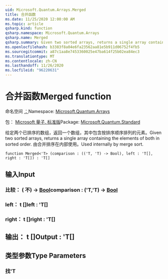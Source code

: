 ```yaml
---
uid: Microsoft.Quantum.Arrays.Merged
title: 合并函数
ms.date: 11/25/2020 12:00:00 AM
ms.topic: article
qsharp.kind: function
qsharp.namespace: Microsoft.Quantum.Arrays
qsharp.name: Merged
qsharp.summary: Given two sorted arrays, returns a single array containing the elements of both in sorted order. Used internally by merge sort.
ms.openlocfilehash: b3383f8a04e6fa23562aa81e5b911d06752f4fb5
ms.sourcegitcommit: a87c1aa8e7453360025e47ba614f25b02ea84ec3
ms.translationtype: MT
ms.contentlocale: zh-CN
ms.lasthandoff: 11/26/2020
ms.locfileid: "96220631"
---
```

# <a name="merged-function"></a><span data-ttu-id="b8a15-102">合并函数</span><span class="sxs-lookup"><span data-stu-id="b8a15-102">Merged function</span></span>

<span data-ttu-id="b8a15-103">命名空间 [：](xref:Microsoft.Quantum.Arrays)</span><span class="sxs-lookup"><span data-stu-id="b8a15-103">Namespace: [Microsoft.Quantum.Arrays](xref:Microsoft.Quantum.Arrays)</span></span>

<span data-ttu-id="b8a15-104">包： [Microsoft 量子. 标准版](https://nuget.org/packages/Microsoft.Quantum.Standard)</span><span class="sxs-lookup"><span data-stu-id="b8a15-104">Package: [Microsoft.Quantum.Standard](https://nuget.org/packages/Microsoft.Quantum.Standard)</span></span>


<span data-ttu-id="b8a15-105">给定两个已排序的数组，返回一个数组，其中包含按排序顺序排列的元素。</span><span class="sxs-lookup"><span data-stu-id="b8a15-105">Given two sorted arrays, returns a single array containing the elements of both in sorted order.</span></span> <span data-ttu-id="b8a15-106">由合并排序在内部使用。</span><span class="sxs-lookup"><span data-stu-id="b8a15-106">Used internally by merge sort.</span></span>

```qsharp
function Merged<'T> (comparison : (('T, 'T) -> Bool), left : 'T[], right : 'T[]) : 'T[]
```


## <a name="input"></a><span data-ttu-id="b8a15-107">输入</span><span class="sxs-lookup"><span data-stu-id="b8a15-107">Input</span></span>

### <a name="comparison--tt---bool"></a><span data-ttu-id="b8a15-108">比较： ( 不) -> [Bool](xref:microsoft.quantum.lang-ref.bool)</span><span class="sxs-lookup"><span data-stu-id="b8a15-108">comparison : ('T,'T) -> [Bool](xref:microsoft.quantum.lang-ref.bool)</span></span>




### <a name="left--t"></a><span data-ttu-id="b8a15-109">left： t []</span><span class="sxs-lookup"><span data-stu-id="b8a15-109">left : 'T[]</span></span>




### <a name="right--t"></a><span data-ttu-id="b8a15-110">right： t []</span><span class="sxs-lookup"><span data-stu-id="b8a15-110">right : 'T[]</span></span>





## <a name="output--t"></a><span data-ttu-id="b8a15-111">输出： t []</span><span class="sxs-lookup"><span data-stu-id="b8a15-111">Output : 'T[]</span></span>



## <a name="type-parameters"></a><span data-ttu-id="b8a15-112">类型参数</span><span class="sxs-lookup"><span data-stu-id="b8a15-112">Type Parameters</span></span>

### <a name="t"></a><span data-ttu-id="b8a15-113">找</span><span class="sxs-lookup"><span data-stu-id="b8a15-113">'T</span></span>

